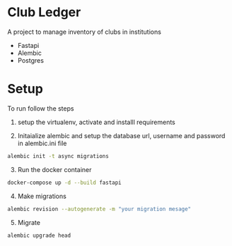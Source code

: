 # Club Ledger 
A project to manage inventory of clubs in institutions

- Fastapi
- Alembic
- Postgres

# Setup 
To run follow the steps
1. setup the virtualenv, activate and installl requirements
   
2. Initaialize alembic and setup the database url, username and password in alembic.ini file
```sh 
alembic init -t async migrations
``` 
3. Run the docker container
```sh 
docker-compose up -d --build fastapi
```
4. Make migrations
```sh
alembic revision --autogenerate -m "your migration mesage"
```
5. Migrate
```sh
alembic upgrade head
```
   
